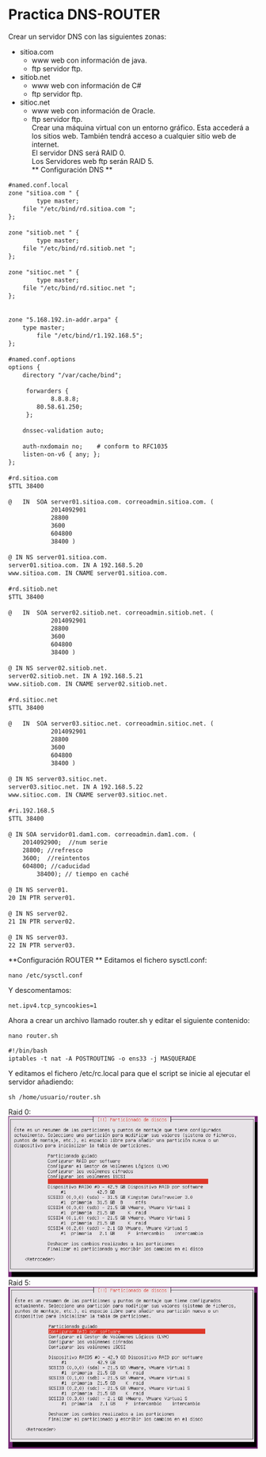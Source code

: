 # Practica DNS-ROUTER

Crear un servidor DNS con las siguientes zonas:  
- sitioa.com  
  - www web con información de java.  
  - ftp servidor ftp.  
- sitiob.net
  - www web con información de C#  
  - ftp servidor ftp.
- sitioc.net
    - www web con información de Oracle.  
    - ftp servidor ftp.  
Crear una máquina virtual con un entorno gráfico. Esta accederá a los sitios web. También tendrá acceso a cualquier sitio web de internet.  
El servidor DNS será RAID 0.  
Los Servidores web ftp serán RAID 5.  
** Configuración DNS **  

~~~
#named.conf.local
zone "sitioa.com " {
        type master;
    file "/etc/bind/rd.sitioa.com ";
};

zone "sitiob.net " {
        type master;
    file "/etc/bind/rd.sitiob.net ";
};

zone "sitioc.net " {
        type master;
    file "/etc/bind/rd.sitioc.net ";
};


zone "5.168.192.in-addr.arpa" {
    type master;
        file "/etc/bind/r1.192.168.5";
};

#named.conf.options
options {
    directory "/var/cache/bind";

     forwarders {
            8.8.8.8;
        80.58.61.250;
     };

    dnssec-validation auto;

    auth-nxdomain no;    # conform to RFC1035
    listen-on-v6 { any; };
};

#rd.sitioa.com
$TTL 38400

@   IN  SOA server01.sitioa.com. correoadmin.sitioa.com. (
            2014092901
            28800
            3600
            604800
            38400 )

@ IN NS server01.sitioa.com.
server01.sitioa.com. IN A 192.168.5.20
www.sitioa.com. IN CNAME server01.sitioa.com.

#rd.sitiob.net
$TTL 38400

@   IN  SOA server02.sitiob.net. correoadmin.sitiob.net. (
            2014092901
            28800
            3600
            604800
            38400 )

@ IN NS server02.sitiob.net.
server02.sitiob.net. IN A 192.168.5.21
www.sitiob.com. IN CNAME server02.sitiob.net.

#rd.sitioc.net
$TTL 38400

@   IN  SOA server03.sitioc.net. correoadmin.sitioc.net. (
            2014092901
            28800
            3600
            604800
            38400 )

@ IN NS server03.sitioc.net.
server03.sitioc.net. IN A 192.168.5.22
www.sitioc.com. IN CNAME server03.sitioc.net.

#ri.192.168.5
$TTL 38400

@ IN SOA servidor01.dam1.com. correoadmin.dam1.com. (
    2014092900;  //num serie
    28800; //refresco
    3600;  //reintentos
    604800; //caducidad
        38400); // tiempo en caché

@ IN NS server01.
20 IN PTR server01.

@ IN NS server02.
21 IN PTR server02.

@ IN NS server03.
22 IN PTR server03.
~~~  
**Configuración ROUTER  **
Editamos el fichero sysctl.conf:
~~~
nano /etc/sysctl.conf
~~~
Y descomentamos:
~~~
net.ipv4.tcp_syncookies=1
~~~

Ahora a crear un archivo llamado router.sh y editar el siguiente contenido:
~~~
nano router.sh
~~~
~~~
#!/bin/bash
iptables -t nat -A POSTROUTING -o ens33 -j MASQUERADE
~~~
Y editamos el fichero /etc/rc.local para que el script se inicie al ejecutar el servidor añadiendo:
~~~
sh /home/usuario/router.sh
~~~
Raid 0:  
![raid0](RaidDNS.PNG)  
Raid 5:  
![raid5](RaidWEB.PNG)
